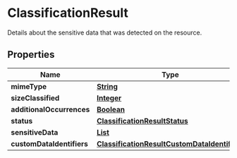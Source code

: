 

# ClassificationResult

Details about the sensitive data that was detected on the resource.

## Properties

| Name | Type | Description | Notes |
|------------ | ------------- | ------------- | -------------|
|**mimeType** | [**String**](String.md) |  |  [optional] |
|**sizeClassified** | [**Integer**](Integer.md) |  |  [optional] |
|**additionalOccurrences** | [**Boolean**](Boolean.md) |  |  [optional] |
|**status** | [**ClassificationResultStatus**](ClassificationResultStatus.md) |  |  [optional] |
|**sensitiveData** | [**List**](List.md) |  |  [optional] |
|**customDataIdentifiers** | [**ClassificationResultCustomDataIdentifiers**](ClassificationResultCustomDataIdentifiers.md) |  |  [optional] |




